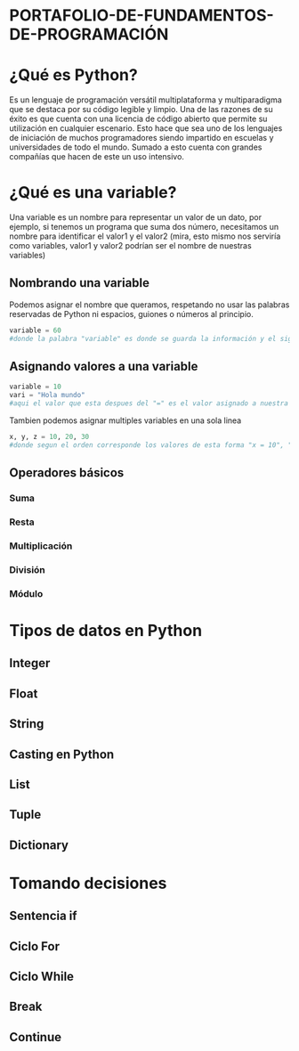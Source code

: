 # PORTAFOLIO-DE-FUNDAMENTOS-DE-PROGRAMACIÓN
# ¿Qué es Python?
Es un lenguaje de programación versátil multiplataforma y multiparadigma que se destaca por su código legible y limpio. Una de las razones de su éxito es que cuenta con una licencia de código abierto que permite su utilización en cualquier escenario. Esto hace que sea uno de los lenguajes de iniciación de muchos programadores siendo impartido en escuelas y universidades de todo el mundo. Sumado a esto cuenta con grandes compañías que hacen de este un uso intensivo. 
# ¿Qué es una variable?
Una variable es un nombre para representar un valor de un dato, por ejemplo, si tenemos un programa que suma dos número, necesitamos un nombre para identificar el valor1 y el valor2 (mira, esto mismo nos serviría como variables, valor1 y valor2 podrían ser el nombre de nuestras variables)
## Nombrando una variable
Podemos asignar el nombre que queramos, respetando no usar las palabras reservadas de Python ni espacios, guiones o números al principio.
```python
variable = 60
#donde la palabra "variable" es donde se guarda la información y el signo "=" nos indica cual es este valor, que en este caso es "60"
```
## Asignando valores a una variable
```python
variable = 10
vari = "Hola mundo"
#aqui el valor que esta despues del "=" es el valor asignado a nuestra variable
```
Tambien podemos asignar multiples variables en una sola linea
```python
x, y, z = 10, 20, 30
#donde segun el orden corresponde los valores de esta forma "x = 10", "y = 20" y "z = 30"
```
## Operadores básicos

### Suma

### Resta

### Multiplicación

### División

### Módulo

# Tipos de datos en Python

## Integer

## Float

## String

## Casting en Python

## List

## Tuple

## Dictionary

# Tomando decisiones

## Sentencia if

## Ciclo For

## Ciclo While

## Break

## Continue
